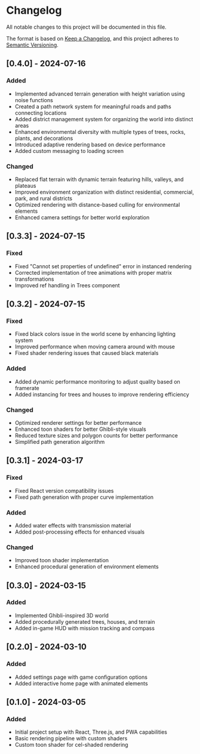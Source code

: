 # Changelog

All notable changes to this project will be documented in this file.

The format is based on [Keep a Changelog](https://keepachangelog.com/en/1.0.0/),
and this project adheres to [Semantic Versioning](https://semver.org/spec/v2.0.0.html).

## [0.4.0] - 2024-07-16

### Added
- Implemented advanced terrain generation with height variation using noise functions
- Created a path network system for meaningful roads and paths connecting locations
- Added district management system for organizing the world into distinct areas
- Enhanced environmental diversity with multiple types of trees, rocks, plants, and decorations
- Introduced adaptive rendering based on device performance
- Added custom messaging to loading screen

### Changed
- Replaced flat terrain with dynamic terrain featuring hills, valleys, and plateaus
- Improved environment organization with distinct residential, commercial, park, and rural districts
- Optimized rendering with distance-based culling for environmental elements
- Enhanced camera settings for better world exploration

## [0.3.3] - 2024-07-15

### Fixed
- Fixed "Cannot set properties of undefined" error in instanced rendering
- Corrected implementation of tree animations with proper matrix transformations
- Improved ref handling in Trees component

## [0.3.2] - 2024-07-15

### Fixed
- Fixed black colors issue in the world scene by enhancing lighting system
- Improved performance when moving camera around with mouse
- Fixed shader rendering issues that caused black materials

### Added
- Added dynamic performance monitoring to adjust quality based on framerate
- Added instancing for trees and houses to improve rendering efficiency

### Changed
- Optimized renderer settings for better performance
- Enhanced toon shaders for better Ghibli-style visuals
- Reduced texture sizes and polygon counts for better performance
- Simplified path generation algorithm

## [0.3.1] - 2024-03-17

### Fixed
- Fixed React version compatibility issues
- Fixed path generation with proper curve implementation

### Added
- Added water effects with transmission material
- Added post-processing effects for enhanced visuals

### Changed
- Improved toon shader implementation
- Enhanced procedural generation of environment elements

## [0.3.0] - 2024-03-15

### Added
- Implemented Ghibli-inspired 3D world
- Added procedurally generated trees, houses, and terrain
- Added in-game HUD with mission tracking and compass

## [0.2.0] - 2024-03-10

### Added
- Added settings page with game configuration options
- Added interactive home page with animated elements

## [0.1.0] - 2024-03-05

### Added
- Initial project setup with React, Three.js, and PWA capabilities
- Basic rendering pipeline with custom shaders
- Custom toon shader for cel-shaded rendering 